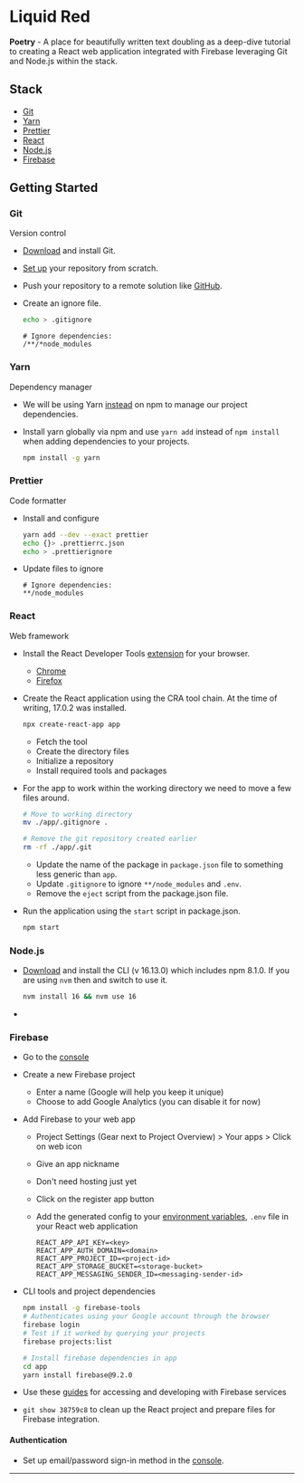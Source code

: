 # Liquid Red

**Poetry** - A place for beautifully written text doubling as a deep-dive tutorial to creating a React web application integrated with Firebase leveraging Git and Node.js within the stack.

## Stack

- [Git][git]
- [Yarn][yarn]
- [Prettier][prettier]
- [React][react]
- [Node.js][nodejs]
- [Firebase][firebase]

## Getting Started

### Git
Version control

- [Download][git] and install Git.
- [Set up][git-set-up] your repository from scratch.
- Push your repository to a remote solution like [GitHub][github].
- Create an ignore file.

  ```bash
  echo > .gitignore
  ```

  ```
  # Ignore dependencies:
  /**/*node_modules
  ```

### Yarn
Dependency manager

- We will be using Yarn [instead][yarn-vs-npm] on npm to manage our project dependencies.
- Install yarn globally via npm and use `yarn add` instead of `npm install` when adding dependencies to your projects.

  ```bash
  npm install -g yarn
  ```

### Prettier
Code formatter

- Install and configure
  ```bash
  yarn add --dev --exact prettier
  echo {}> .prettierrc.json
  echo > .prettierignore
  ```

- Update files to ignore

  ```
  # Ignore dependencies:
  **/node_modules
  ```

### React
Web framework

- Install the React Developer Tools [extension][react-developer-tools] for your browser.
  - [Chrome][react-developer-tools-chrome]
  - [Firefox][react-developer-tools-firefox]

- Create the React application using the CRA tool chain.
  At the time of writing, 17.0.2 was installed.

  ```bash
  npx create-react-app app
  ```

  - Fetch the tool
  - Create the directory files
  - Initialize a repository
  - Install required tools and packages

- For the app to work within the working directory we need to move a few files around.

  ```bash
  # Move to working directory
  mv ./app/.gitignore .

  # Remove the git repository created earlier
  rm -rf ./app/.git
  ```

  - Update the name of the package in `package.json` file to something less generic than `app`.
  - Update `.gitignore` to ignore `**/node_modules` and `.env`.
  - Remove the `eject` script from the package.json file.

- Run the application using the `start` script in package.json.

  ```bash
  npm start
  ```

### Node.js

- [Download][nodejs] and install the CLI (v 16.13.0) which includes npm 8.1.0. If you are using `nvm` then and switch to use it.
  ```bash
  nvm install 16 && nvm use 16
  ```
-

### Firebase

- Go to the [console][firebase-console]

- Create a new Firebase project
  - Enter a name (Google will help you keep it unique)
  - Choose to add Google Analytics (you can disable it for now)

- Add Firebase to your web app
  - Project Settings (Gear next to Project Overview) > Your apps > Click on web icon
  - Give an app nickname
  - Don't need hosting just yet
  - Click on the register app button
  - Add the generated config to your [environment variables][react-env], `.env` file in your React web application

    ```
    REACT_APP_API_KEY=<key>
    REACT_APP_AUTH_DOMAIN=<domain>
    REACT_APP_PROJECT_ID=<project-id>
    REACT_APP_STORAGE_BUCKET=<storage-bucket>
    REACT_APP_MESSAGING_SENDER_ID=<messaging-sender-id>
    ```

- CLI tools and project dependencies

  ```bash
  npm install -g firebase-tools
  # Authenticates using your Google account through the browser
  firebase login
  # Test if it worked by querying your projects
  firebase projects:list

  # Install firebase dependencies in app
  cd app
  yarn install firebase@9.2.0
  ```

- Use these [guides][firebase-dev-guides] for accessing and developing with Firebase services

- `git show 38759c8` to clean up the React project and prepare files for Firebase integration.

#### Authentication

- Set up email/password sign-in method in the [console][firebase-console].

---

[git]: https://git-scm.com/downloads
[git-set-up]: https://www.atlassian.com/git/tutorials/setting-up-a-repository
[github]: https://github.com/

[yarn]: https://yarnpkg.com/getting-started/install
[yarn-vs-npm]: https://waverleysoftware.com/blog/yarn-vs-npm/

[prettier]: https://prettier.io/

[react]: https://reactjs.org/docs/create-a-new-react-app.html
[react-developer-tools]: https://reactjs.org/blog/2019/08/15/new-react-devtools.html
[react-developer-tools-chrome]: https://chrome.google.com/webstore/detail/react-developer-tools/fmkadmapgofadopljbjfkapdkoienihi
[react-developer-tools-firefox]: https://addons.mozilla.org/en-GB/firefox/addon/react-devtools/
[react-env]: https://create-react-app.dev/docs/adding-custom-environment-variables/

[nodejs]: https://nodejs.org/

[firebase]: https://firebase.google.com/
[firebase-console]: https://console.firebase.google.com/
[firebase-dev-guides]: https://firebase.google.com/docs/web/setup
